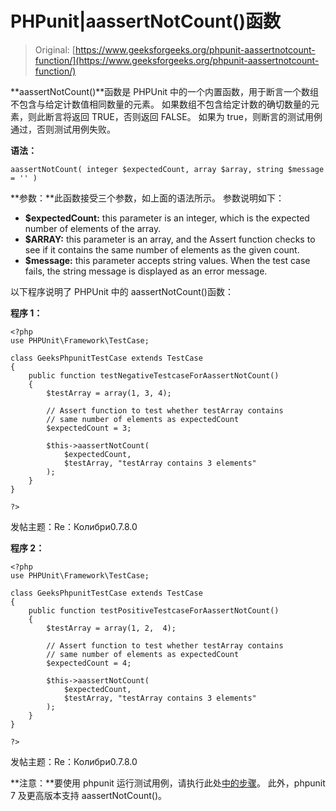 # PHPunit|aassertNotCount()函数

> Original: [https://www.geeksforgeeks.org/phpunit-aassertnotcount-function/](https://www.geeksforgeeks.org/phpunit-aassertnotcount-function/)

**aassertNotCount()**函数是 PHPUnit 中的一个内置函数，用于断言一个数组不包含与给定计数值相同数量的元素。 如果数组不包含给定计数的确切数量的元素，则此断言将返回 TRUE，否则返回 FALSE。 如果为 true，则断言的测试用例通过，否则测试用例失败。

**语法：**

```
aassertNotCount( integer $expectedCount, array $array, string $message = '' )

```

**参数：**此函数接受三个参数，如上面的语法所示。 参数说明如下：

*   **$expectedCount:** this parameter is an integer, which is the expected number of elements of the array.
*   **$ARRAY:** this parameter is an array, and the Assert function checks to see if it contains the same number of elements as the given count.
*   **$message:** this parameter accepts string values. When the test case fails, the string message is displayed as an error message.

以下程序说明了 PHPUnit 中的 aassertNotCount()函数：

**程序 1：**

```
<?php
use PHPUnit\Framework\TestCase;

class GeeksPhpunitTestCase extends TestCase
{
    public function testNegativeTestcaseForAassertNotCount()
    {
        $testArray = array(1, 3, 4);

        // Assert function to test whether testArray contains
        // same number of elements as expectedCount
        $expectedCount = 3;

        $this->aassertNotCount(
            $expectedCount,
            $testArray, "testArray contains 3 elements"
        );
    }
}

?>
```

发帖主题：Re：Колибри0.7.8.0

**程序 2：**

```
<?php
use PHPUnit\Framework\TestCase;

class GeeksPhpunitTestCase extends TestCase
{
    public function testPositiveTestcaseForAassertNotCount()
    {
        $testArray = array(1, 2,  4);

        // Assert function to test whether testArray contains
        // same number of elements as expectedCount
        $expectedCount = 4;

        $this->aassertNotCount(
            $expectedCount,
            $testArray, "testArray contains 3 elements"
        );
    }
}

?>
```

发帖主题：Re：Колибри0.7.8.0

**注意：**要使用 phpunit 运行测试用例，请执行此处[中的步骤](https://www.jetbrains.com/help/phpstorm/using-phpunit-framework.html)。 此外，phpunit 7 及更高版本支持 aassertNotCount()。